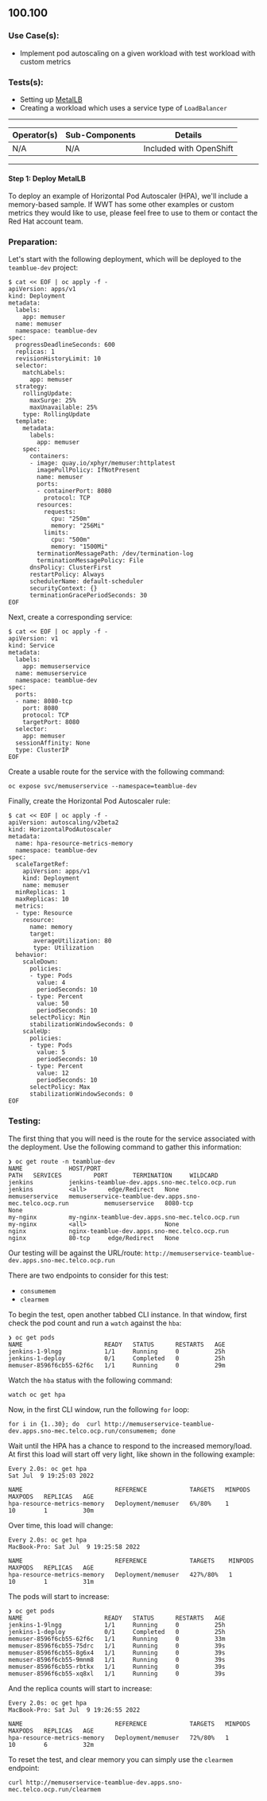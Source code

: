 <h2 id="100100">100.100</h2>
<h3 id="100100usecase">Use Case(s):</h3> 

- Implement pod autoscaling on a given workload with test workload with custom metrics

<h3 id="100100overview">Tests(s):</h3>

- Setting up [MetalLB](https://docs.openshift.com/container-platform/4.10/networking/metallb/about-metallb.html)
- Creating a workload which uses a service type of `LoadBalancer`

---
|  Operator(s)  |  Sub-Components | Details     |
| ------------- | --------------- | ----------- |
| N/A | N/A | Included with OpenShift |
---

<h4 id="100100deploy1"><b>Step 1: Deploy MetalLB</b></h4>


To deploy an example of Horizontal Pod Autoscaler (HPA), we'll include a memory-based sample. If WWT has some other examples or custom metrics they would like to use, please feel free to use to them or contact the Red Hat account team.

<h3 id="100100preparation1">Preparation:</h3>

Let's start with the following deployment, which will be deployed to the `teamblue-dev` project:
```
$ cat << EOF | oc apply -f -
apiVersion: apps/v1
kind: Deployment
metadata:
  labels:
    app: memuser
  name: memuser
  namespace: teamblue-dev
spec:
  progressDeadlineSeconds: 600
  replicas: 1
  revisionHistoryLimit: 10
  selector:
    matchLabels:
      app: memuser
  strategy:
    rollingUpdate:
      maxSurge: 25%
      maxUnavailable: 25%
    type: RollingUpdate
  template:
    metadata:
      labels:
        app: memuser
    spec:
      containers:
      - image: quay.io/xphyr/memuser:httplatest
        imagePullPolicy: IfNotPresent
        name: memuser
        ports:
        - containerPort: 8080
          protocol: TCP
        resources:
          requests:
            cpu: "250m"
            memory: "256Mi"
          limits:
            cpu: "500m"
            memory: "1500Mi"
        terminationMessagePath: /dev/termination-log
        terminationMessagePolicy: File
      dnsPolicy: ClusterFirst
      restartPolicy: Always
      schedulerName: default-scheduler
      securityContext: {}
      terminationGracePeriodSeconds: 30
EOF
```

Next, create a corresponding service:
```
$ cat << EOF | oc apply -f -
apiVersion: v1
kind: Service
metadata:
  labels:
    app: memuserservice
  name: memuserservice
  namespace: teamblue-dev
spec:
  ports:
  - name: 8080-tcp
    port: 8080
    protocol: TCP
    targetPort: 8080
  selector:
    app: memuser
  sessionAffinity: None
  type: ClusterIP
EOF
```

Create a usable route for the service with the following command:
```
oc expose svc/memuserservice --namespace=teamblue-dev
```

Finally, create the Horizontal Pod Autoscaler rule:
```
$ cat << EOF | oc apply -f -
apiVersion: autoscaling/v2beta2
kind: HorizontalPodAutoscaler
metadata:
  name: hpa-resource-metrics-memory
  namespace: teamblue-dev
spec:
  scaleTargetRef:
    apiVersion: apps/v1
    kind: Deployment
    name: memuser
  minReplicas: 1
  maxReplicas: 10
  metrics:
  - type: Resource
    resource:
      name: memory
      target:
       averageUtilization: 80
       type: Utilization
  behavior:
    scaleDown: 
      policies: 
      - type: Pods 
        value: 4 
        periodSeconds: 10 
      - type: Percent
        value: 50 
        periodSeconds: 10
      selectPolicy: Min 
      stabilizationWindowSeconds: 0 
    scaleUp: 
      policies:
      - type: Pods
        value: 5 
        periodSeconds: 10
      - type: Percent
        value: 12 
        periodSeconds: 10
      selectPolicy: Max
      stabilizationWindowSeconds: 0
EOF
```

<h3 id="100100testing1">Testing:</h3>

The first thing that you will need is the route for the service associated with the deployment. Use the following command to gather this information:
```
❯ oc get route -n teamblue-dev
NAME             HOST/PORT                                                PATH   SERVICES         PORT       TERMINATION     WILDCARD
jenkins          jenkins-teamblue-dev.apps.sno-mec.telco.ocp.run                 jenkins          <all>      edge/Redirect   None
memuserservice   memuserservice-teamblue-dev.apps.sno-mec.telco.ocp.run          memuserservice   8080-tcp                   None
my-nginx         my-nginx-teamblue-dev.apps.sno-mec.telco.ocp.run                my-nginx         <all>                      None
nginx            nginx-teamblue-dev.apps.sno-mec.telco.ocp.run                   nginx            80-tcp     edge/Redirect   None
```

Our testing will be against the URL/route: `http://memuserservice-teamblue-dev.apps.sno-mec.telco.ocp.run`

There are two endpoints to consider for this test:
- `consumemem`
- `clearmem`

To begin the test, open another tabbed CLI instance. In that window, first check the pod count and run a `watch` against the `hba`:
```
❯ oc get pods
NAME                       READY   STATUS      RESTARTS   AGE
jenkins-1-9lngg            1/1     Running     0          25h
jenkins-1-deploy           0/1     Completed   0          25h
memuser-8596f6cb55-62f6c   1/1     Running     0          29m
```

Watch the `hba` status with the following command:
```
watch oc get hpa
```

Now, in the first CLI window, run the following `for` loop:
```
for i in {1..30}; do  curl http://memuserservice-teamblue-dev.apps.sno-mec.telco.ocp.run/consumemem; done
```

Wait until the HPA has a chance to respond to the increased memory/load. At first this load will start off very light, like shown in the following example:
```
Every 2.0s: oc get hpa
Sat Jul  9 19:25:03 2022

NAME                          REFERENCE            TARGETS   MINPODS   MAXPODS   REPLICAS   AGE
hpa-resource-metrics-memory   Deployment/memuser   6%/80%    1         10        1          30m
```

Over time, this load will change:
```
Every 2.0s: oc get hpa                                                                                                                                            MacBook-Pro: Sat Jul  9 19:25:58 2022

NAME                          REFERENCE            TARGETS    MINPODS   MAXPODS   REPLICAS   AGE
hpa-resource-metrics-memory   Deployment/memuser   427%/80%   1         10        1          31m
```

The pods will start to increase:
```
❯ oc get pods
NAME                       READY   STATUS      RESTARTS   AGE
jenkins-1-9lngg            1/1     Running     0          25h
jenkins-1-deploy           0/1     Completed   0          25h
memuser-8596f6cb55-62f6c   1/1     Running     0          33m
memuser-8596f6cb55-75drc   1/1     Running     0          39s
memuser-8596f6cb55-8g6x4   1/1     Running     0          39s
memuser-8596f6cb55-9mnm8   1/1     Running     0          39s
memuser-8596f6cb55-rbtkx   1/1     Running     0          39s
memuser-8596f6cb55-xq8xl   1/1     Running     0          39s
```

And the replica counts will start to increase:
```
Every 2.0s: oc get hpa                                                                                                                                            MacBook-Pro: Sat Jul  9 19:26:55 2022

NAME                          REFERENCE            TARGETS   MINPODS   MAXPODS   REPLICAS   AGE
hpa-resource-metrics-memory   Deployment/memuser   72%/80%   1         10        6          32m
```

To reset the test, and clear memory you can simply use the `clearmem` endpoint:
```
curl http://memuserservice-teamblue-dev.apps.sno-mec.telco.ocp.run/clearmem
```